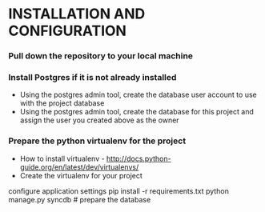 # INSTALLATION AND CONFIGURATION

### Pull down the repository to your local machine

### Install Postgres if it is not already installed
* Using the postgres admin tool, create the database user account to use with the project database
* Using the postgres admin tool, create the database for this project and assign the user you created above as the owner

### Prepare the python virtualenv for the project
* How to install virtualenv - http://docs.python-guide.org/en/latest/dev/virtualenvs/
* Create the virtualenv for your project


configure application settings
pip install -r requirements.txt
python manage.py syncdb # prepare the database
